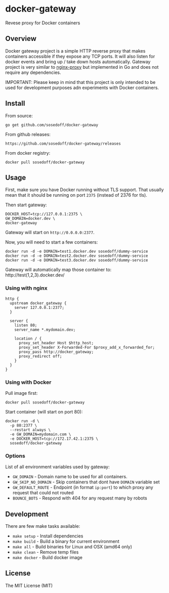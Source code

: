 # docker-gateway

Revese proxy for Docker containers

## Overview

Docker gateway project is a simple HTTP reverse proxy that makes containers accessible if
they expose any TCP ports. It will also listen for docker events and bring up / take down hosts
automatically. Gateway project is very similar to [nginx-proxy](https://github.com/jwilder/nginx-proxy) but
implemented in Go and does not require any dependencies.

IMPORTANT: Please keep in mind that this project is only intended to be used for development
purposes adn experiments with Docker containers.

## Install

From source:

```
go get github.com/sosedoff/docker-gateway
```

From github releases:

```
https://github.com/sosedoff/docker-gateway/releases
```

From docker registry:

```
docker pull sosedoff/docker-gateway
```

## Usage

First, make sure you have Docker running without TLS support. That usually 
mean that it should be running on port `2375` (instead of 2376 for tls).

Then start gateway:

```
DOCKER_HOST=tcp://127.0.0.1:2375 \
GW_DOMAIN=docker.dev \
docker-gateway
```

Gateway will start on `http://0.0.0.0:2377`.

Now, you will need to start a few containers:

```
docker run -d -e DOMAIN=test1.docker.dev sosedoff/dummy-service
docker run -d -e DOMAIN=test2.docker.dev sosedoff/dummy-service
docker run -d -e DOMAIN=test3.docker.dev sosedoff/dummy-service
```

Gateway will automatically map those container to: http://test(1,2,3).docker.dev/

### Using with nginx

```
http {
  upstream docker_gateway {
    server 127.0.0.1:2377;
  }

  server {
    listen 80;
    server_name *.mydomain.dev;

    location / {
      proxy_set_header Host $http_host;
      proxy_set_header X-Forwarded-For $proxy_add_x_forwarded_for;
      proxy_pass http://docker_gateway;
      proxy_redirect off;
    }
  }
}
```

### Using with Docker

Pull image first:

```
docker pull sosedoff/docker-gateway
```

Start container (will start on port 80):

```
docker run -d \
  -p 80:2377 \
  --restart always \
  -e GW_DOMAIN=mydomain.com \
  -e DOCKER_HOST=tcp://172.17.42.1:2375 \
  sosedoff/docker-gateway
```

### Options

List of all environment variables used by gateway:

- `GW_DOMAIN` - Domain name to be used for all containers.
- `GW_SKIP_NO_DOMAIN` - Skip containers that dont have `DOMAIN` variable set
- `GW_DEFAULT_ROUTE` - Endpoint (in format `ip:port`) to which proxy any request that could not routed
- `BOUNCE_BOTS` - Respond with 404 for any request many by robots

## Development

There are few make tasks available:

- `make setup`  - Install dependencies
- `make build`  - Build a binary for current environment
- `make all`    - Build binaries for Linux and OSX (amd64 only)
- `make clean`  - Remove temp files
- `make docker` - Build docker image

## License

The MIT License (MIT)
